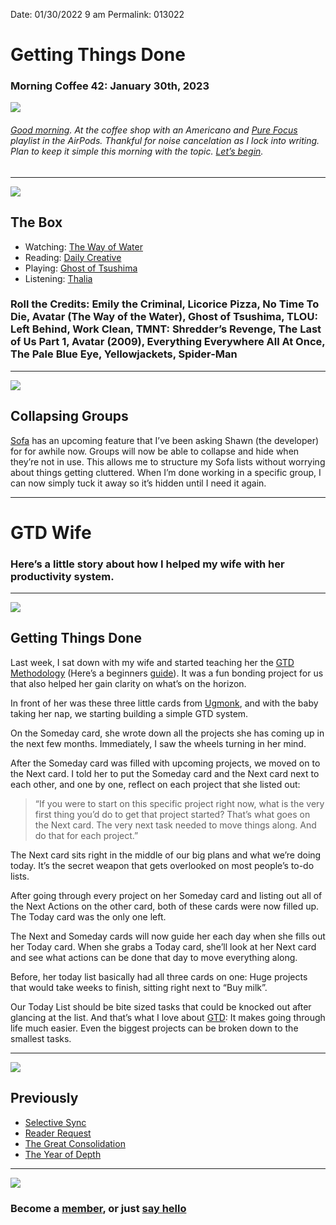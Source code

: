 
Date: 01/30/2022 9 am
Permalink: 013022

# Getting Things Done

### Morning Coffee 42: January 30th, 2023

![](https://i.imgur.com/srU4zFe.jpg)

###### [Good morning](mailto:nashp@me.com). At the coffee shop with an Americano and [Pure Focus](https://music.apple.com/us/playlist/pure-focus/pl.dbd712beded846dca273d5d3259d28aa) playlist in the AirPods. Thankful for noise cancelation as I lock into writing. Plan to keep it simple this morning with the topic. [Let’s begin](mailto:nashp@me.com).

---- 

![](https://blotcdn.com/blog_7d9c6729f90a4fd68ca68a09e88009f0/_image_cache/7cf7610f-df38-435d-8654-200d185511c1.gif)

## The Box

- Watching: [The Way of Water](https://www.imdb.com/title/tt1630029/)
- Reading: [Daily Creative](https://www.amazon.com/Daily-Creative-Practical-Prolific-Brilliant/dp/172825664X)
- Playing: [Ghost of Tsushima](https://store.playstation.com/en-us/product/UP9000-PPSA02225_00-GHOSTDIRECTORPS5)
- Listening: [Thalia](https://nashp.com/mm)

### **Roll the Credits**: Emily the Criminal, Licorice Pizza, No Time To Die, Avatar (The Way of the Water), Ghost of Tsushima, TLOU: Left Behind, Work Clean, TMNT: Shredder’s Revenge, The Last of Us Part 1, Avatar (2009), Everything Everywhere All At Once, The Pale Blue Eye, Yellowjackets, Spider-Man

---- 

![](https://i.imgur.com/NT5U1CK.jpg)

## Collapsing Groups

[Sofa](https://sofahq.com/) has an upcoming feature that I’ve been asking Shawn (the developer) for for awhile now. Groups will now be able to collapse and hide when they’re not in use. This allows me to structure my Sofa lists without worrying about things getting cluttered. When I’m done working in a specific group, I can now simply tuck it away so it’s hidden until I need it again.

---- 

# GTD Wife

### Here’s a little story about how I helped my wife with her productivity system.

---- 

![](https://cdn.shopify.com/s/files/1/0167/4484/files/Analog-cards-1_0a8e98b8-e6e4-4c7a-9c5d-9fc086f60f2d_2048x2048.jpg?v=1594066404)

## Getting Things Done

Last week, I sat down with my wife and started teaching her the [GTD Methodology](https://gettingthingsdone.com/) (Here’s a beginners [guide](https://zenkit.com/en/blog/a-beginners-guide-to-getting-things-done/)). It was a fun bonding project for us that also helped her gain clarity on what’s on the horizon.

In front of her was these three little cards from [Ugmonk](https://ugmonk.com/pages/analog), and with the baby taking her nap, we starting building a simple GTD system.

On the Someday card, she wrote down all the projects she has coming up in the next few months. Immediately, I saw the wheels turning in her mind.

After the Someday card was filled with upcoming projects, we moved on to the Next card. I told her to put the Someday card and the Next card next to each other, and one by one, reflect on each project that she listed out:

> “If you were to start on this specific project right now, what is the very first thing you’d do to get that project started? That’s what goes on the Next card. The very next task needed to move things along. And do that for each project.”

The Next card sits right in the middle of our big plans and what we’re doing today. It’s the secret weapon that gets overlooked on most people’s to-do lists.

After going through every project on her Someday card and listing out all of the Next Actions on the other card, both of these cards were now filled up. The Today card was the only one left.

The Next and Someday cards will now guide her each day when she fills out her Today card. When she grabs a Today card, she’ll look at her Next card and see what actions can be done that day to move everything along.

Before, her today list basically had all three cards on one: Huge projects that would take weeks to finish, sitting right next to “Buy milk”.

Our Today List should be bite sized tasks that could be knocked out after glancing at the list. And that’s what I love about [GTD](https://gettingthingsdone.com/): It makes going through life much easier. Even the biggest projects can be broken down to the smallest tasks. 

---- 
 
![](https://blotcdn.com/blog_7d9c6729f90a4fd68ca68a09e88009f0/_image_cache/e5d5e32d-b215-49c2-b9bd-85b1b992692e.jpg)

## Previously

- [Selective Sync](https://nashp.com/012323)
- [Reader Request](https://nashp.com/011623)
- [The Great Consolidation](https://nashp.com/010923)
- [The Year of Depth](https://nashp.com/010223)

---- 

![](https://blotcdn.com/blog_7d9c6729f90a4fd68ca68a09e88009f0/_image_cache/a3a14dfa-5fbe-4467-9334-08637c451f11.png)

### Become a [member](https://www.patreon.com/nashp), or just [say hello](mailto:nashp@me.com)

